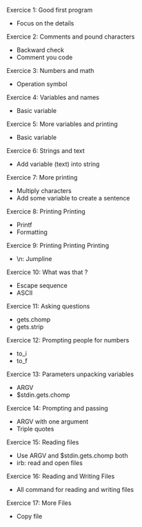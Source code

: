 Exercice 1: Good first program
- Focus on the details

Exercice 2: Comments and pound characters
- Backward check
- Comment you code

Exercice 3: Numbers and math
- Operation symbol

Exercice 4: Variables and names
- Basic variable

Exercice 5: More variables and printing
- Basic variable

Exercice 6: Strings and text
- Add variable (text) into string

Exercice 7: More printing
- Multiply characters
- Add some variable to create a sentence

Exercice 8: Printing Printing
- Printf
- Formatting

Exercice 9: Printing Printing Printing
- \n: Jumpline

Exercice 10: What was that ?
- Escape sequence
- ASCII


Exercice 11: Asking questions
- gets.chomp
- gets.strip

Exercice 12: Prompting people for numbers
- to_i
- to_f

Exercice 13: Parameters unpacking variables
- ARGV
- $stdin.gets.chomp

Exercice 14: Prompting and passing
- ARGV with one argument
- Triple quotes

Exercice 15: Reading files
- Use ARGV and $stdin.gets.chomp both
- irb: read and open files

Exercice 16: Reading and Writing Files
- All command for reading and writing files

Exercice 17: More Files
- Copy file
